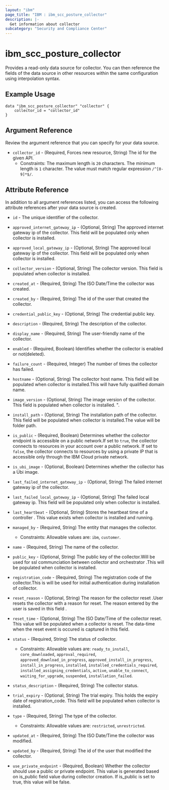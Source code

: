 ```yaml
---
layout: "ibm"
page_title: "IBM : ibm_scc_posture_collector"
description: |-
  Get information about collector
subcategory: "Security and Compliance Center"
---
```


# ibm_scc_posture_collector

Provides a read-only data source for collector. You can then reference the fields of the data source in other resources within the same configuration using interpolation syntax.

## Example Usage

```hcl
data "ibm_scc_posture_collector" "collector" {
	collector_id = "collector_id"
}
```

## Argument Reference

Review the argument reference that you can specify for your data source.

* `collector_id` - (Required, Forces new resource, String) The id for the given API.
  * Constraints: The maximum length is `20` characters. The minimum length is `1` character. The value must match regular expression `/^[0-9]*$/`.

## Attribute Reference

In addition to all argument references listed, you can access the following attribute references after your data source is created.

* `id` - The unique identifier of the collector.
* `approved_internet_gateway_ip` - (Optional, String) The approved internet gateway ip of the collector. This field will be populated only when collector is installed.

* `approved_local_gateway_ip` - (Optional, String) The approved local gateway ip of the collector. This field will be populated only when collector is installed.

* `collector_version` - (Optional, String) The collector version. This field is populated when collector is installed.

* `created_at` - (Required, String) The ISO Date/Time the collector was created.

* `created_by` - (Required, String) The id of the user that created the collector.

* `credential_public_key` - (Optional, String) The credential public key.

* `description` - (Required, String) The description of the collector.

* `display_name` - (Required, String) The user-friendly name of the collector.

* `enabled` - (Required, Boolean) Identifies whether the collector is enabled or not(deleted).

* `failure_count` - (Required, Integer) The number of times the collector has failed.

* `hostname` - (Optional, String) The collector host name. This field will be populated when collector is installed.This will have fully qualified domain name.

* `image_version` - (Optional, String) The image version of the collector. This field is populated when collector is installed. ".

* `install_path` - (Optional, String) The installation path of the collector. This field will be populated when collector is installed.The value will be folder path.

* `is_public` - (Required, Boolean) Determines whether the collector endpoint is accessible on a public network.If set to `true`, the collector connects to resources in your account over a public network. If set to `false`, the collector connects to resources by using a private IP that is accessible only through the IBM Cloud private network.

* `is_ubi_image` - (Optional, Boolean) Determines whether the collector has a Ubi image.

* `last_failed_internet_gateway_ip` - (Optional, String) The failed internet gateway ip of the collector.

* `last_failed_local_gateway_ip` - (Optional, String) The failed local gateway ip. This field will be populated only when collector is installed.

* `last_heartbeat` - (Optional, String) Stores the heartbeat time of a controller . This value exists when collector is installed and running.

* `managed_by` - (Required, String) The entity that manages the collector.
  * Constraints: Allowable values are: `ibm`, `customer`.

* `name` - (Required, String) The name of the collector.

* `public_key` - (Optional, String) The public key of the collector.Will be used for ssl communciation between collector and orchestrator .This will be populated when collector is installed.

* `registration_code` - (Required, String) The registration code of the collector.This is will be used for initial authentication during installation of collector.

* `reset_reason` - (Optional, String) The reason for the collector reset .User resets the collector with a reason for reset. The reason entered by the user is saved in this field .

* `reset_time` - (Optional, String) The ISO Date/Time of the collector reset. This value will be populated when a collector is reset. The data-time when the reset event is occured is captured in this field.

* `status` - (Required, String) The status of collector.
  * Constraints: Allowable values are: `ready_to_install`, `core_downloaded`, `approval_required`, `approved_download_in_progress`, `approved_install_in_progress`, `install_in_progress`, `installed`, `installed_credentials_required`, `installed_assigning_credentials`, `active`, `unable_to_connect`, `waiting_for_upgrade`, `suspended`, `installation_failed`.

* `status_description` - (Required, String) The collector status.

* `trial_expiry` - (Optional, String) The trial expiry. This holds the expiry date of registration_code. This field will be populated when collector is installed.

* `type` - (Required, String) The type of the collector.
  * Constraints: Allowable values are: `restricted`, `unrestricted`.

* `updated_at` - (Required, String) The ISO Date/Time the collector was modified.

* `updated_by` - (Required, String) The id of the user that modified the collector.

* `use_private_endpoint` - (Required, Boolean) Whether the collector should use a public or private endpoint. This value is generated based on is_public field value during collector creation. If is_public is set to true, this value will be false.

